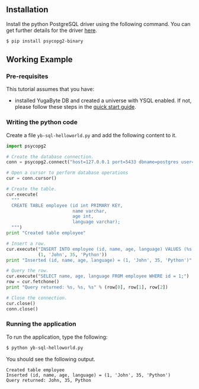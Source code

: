 
## Installation

Install the python PostgreSQL driver using the following command. You can get further details for the driver [here](https://pypi.org/project/psycopg2/).

```sh
$ pip install psycopg2-binary
```

## Working Example

### Pre-requisites

This tutorial assumes that you have:

- installed YugaByte DB and created a universe with YSQL enabled. If not, please follow these steps in the [quick start guide](../../../quick-start/test-ysql/).


### Writing the python code

Create a file `yb-sql-helloworld.py` and add the following content to it.

```python
import psycopg2

# Create the database connection.                                                                 
conn = psycopg2.connect("host=127.0.0.1 port=5433 dbname=postgres user=postgres password=postgres")

# Open a cursor to perform database operations                                                    
cur = conn.cursor()

# Create the table.                                                                               
cur.execute(
  """                                                                                             
  CREATE TABLE employee (id int PRIMARY KEY,                                                      
                         name varchar,                                                            
                         age int,                                                                 
                         language varchar);                                                       
  """)
print "Created table employee"

# Insert a row.                                                                                   
cur.execute("INSERT INTO employee (id, name, age, language) VALUES (%s, %s, %s, %s)",
            (1, 'John', 35, 'Python'))
print "Inserted (id, name, age, language) = (1, 'John', 35, 'Python')"

# Query the row.                                                                                  
cur.execute("SELECT name, age, language FROM employee WHERE id = 1;")
row = cur.fetchone()
print "Query returned: %s, %s, %s" % (row[0], row[1], row[2])

# Close the connection.                                                                           
cur.close()
conn.close()
```

### Running the application

To run the application, type the following:

```sh
$ python yb-sql-helloworld.py
```

You should see the following output.

```
Created table employee
Inserted (id, name, age, language) = (1, 'John', 35, 'Python')
Query returned: John, 35, Python
```
